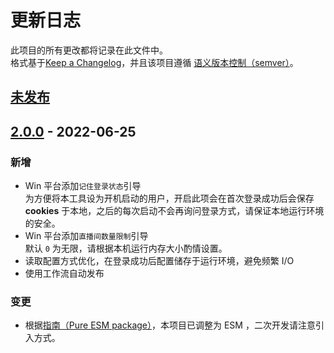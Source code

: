 # 更新日志  
此项目的所有更改都将记录在此文件中。  
格式基于[Keep a Changelog](https://keepachangelog.com/en/1.0.0/)，并且该项目遵循 [语义版本控制（semver）](https://semver.org/spec/v2.0.0.html)。

## [未发布]

## [2.0.0] - 2022-06-25  
### 新增    
* Win 平台添加`记住登录状态`引导  
  为方便将本工具设为开机启动的用户，开启此项会在首次登录成功后会保存 **cookies** 于本地，之后的每次启动不会再询问登录方式，请保证本地运行环境的安全。
* Win 平台添加`直播间数量限制`引导  
  默认 `0` 为无限，请根据本机运行内存大小酌情设置。
* 读取配置方式优化，在登录成功后配置储存于运行环境，避免频繁 I/O
* 使用工作流自动发布
### 变更 
* 根据[指南（Pure ESM package）](https://gist.github.com/sindresorhus/a39789f98801d908bbc7ff3ecc99d99c)，本项目已调整为 ESM ，二次开发请注意引入方式。
  
[未发布]: https://github.com/shaww855/acfun-live/compare/v2.0.0...HEAD
[2.0.0]: https://github.com/shaww855/acfun-live/compare/v1.5.1...v2.0.0